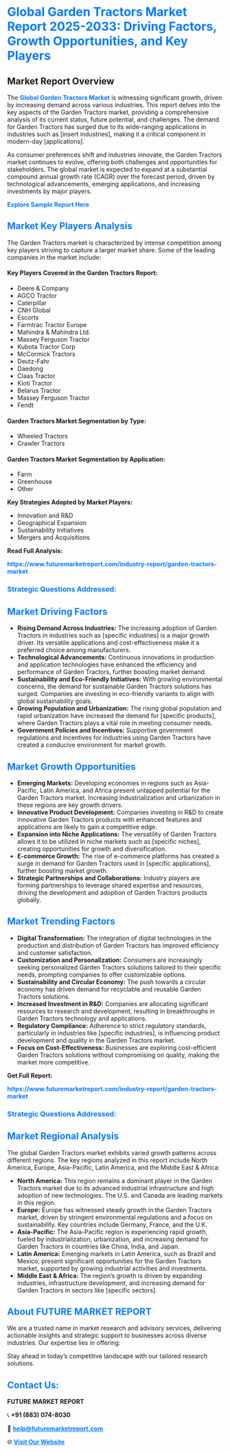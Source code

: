 <h1 style="color: #007BFF;">Global Garden Tractors Market Report 2025-2033: Driving Factors, Growth Opportunities, and Key Players</h1>

<section id="overview">
<h2>Market Report Overview</h2>
<p>The <a href="https://www.futuremarketreport.com/industry-report/garden-tractors-market" style="color: #007BFF; text-decoration: none;"><strong>Global Garden Tractors Market</strong></a> is witnessing significant growth, driven by increasing demand across various industries. This report delves into the key aspects of the Garden Tractors market, providing a comprehensive analysis of its current status, future potential, and challenges. The demand for Garden Tractors has surged due to its wide-ranging applications in industries such as [insert industries], making it a critical component in modern-day [applications].</p>
<p>As consumer preferences shift and industries innovate, the Garden Tractors market continues to evolve, offering both challenges and opportunities for stakeholders. The global market is expected to expand at a substantial compound annual growth rate (CAGR) over the forecast period, driven by technological advancements, emerging applications, and increasing investments by major players.</p>
</section>

<section id="overview">
<p><a href="https://www.futuremarketreport.com/request-sample/reportId=51645" style="color: #007BFF; text-decoration: none;"><strong>Explore Sample Report Here</strong></a></p>
</section>

<section id="key-players">
<h2 style="color: #007BFF;">Market Key Players Analysis</h2>
<p>The Garden Tractors market is characterized by intense competition among key players striving to capture a larger market share. Some of the leading companies in the market include:</p>
<h4>Key Players Covered in the Garden Tractors Report:</h4>
<ul><li>Deere &amp; Company</li><li>AGCO Tractor</li><li>Caterpillar</li><li>CNH Global</li><li>Escorts</li><li>Farmtrac Tractor Europe</li><li>Mahindra &amp; Mahindra Ltd.</li><li>Massey Ferguson Tractor</li><li>Kubota Tractor Corp</li><li>McCormick Tractors</li><li>Deutz-Fahr</li><li>Daedong</li><li>Claas Tractor</li><li>Kioti Tractor</li><li>Belarus Tractor</li><li>Massey Ferguson Tractor</li><li>Fendt</li></ul>
<h4>Garden Tractors Market Segmentation by Type:</h4>
<ul><li>Wheeled Tractors</li><li>Crawler Tractors</li></ul>

<h4>Garden Tractors Market Segmentation by Application:</h4>
<ul><li>Farm</li><li>Greenhouse</li><li>Other</li></ul>
<p><strong>Key Strategies Adopted by Market Players:</strong></p>
<ul>
<li>Innovation and R&D</li>
<li>Geographical Expansion</li>
<li>Sustainability Initiatives</li>
<li>Mergers and Acquisitions</li>
</ul>
</section>

<section>
<p><strong>Read Full Analysis: </strong></p><a href="https://www.futuremarketreport.com/industry-report/garden-tractors-market" style="color: #007BFF; text-decoration: none;"><strong>https://www.futuremarketreport.com/industry-report/garden-tractors-market</strong></a>
<h3 style="color: #007BFF;">Strategic Questions Addressed:</h3>
</section>

<section id="driving-factors">
<h2 style="color: #007BFF;">Market Driving Factors</h2>
<ul>
<li><strong>Rising Demand Across Industries:</strong> The increasing adoption of Garden Tractors in industries such as [specific industries] is a major growth driver. Its versatile applications and cost-effectiveness make it a preferred choice among manufacturers.</li>
<li><strong>Technological Advancements:</strong> Continuous innovations in production and application technologies have enhanced the efficiency and performance of Garden Tractors, further boosting market demand.</li>
<li><strong>Sustainability and Eco-Friendly Initiatives:</strong> With growing environmental concerns, the demand for sustainable Garden Tractors solutions has surged. Companies are investing in eco-friendly variants to align with global sustainability goals.</li>
<li><strong>Growing Population and Urbanization:</strong> The rising global population and rapid urbanization have increased the demand for [specific products], where Garden Tractors plays a vital role in meeting consumer needs.</li>
<li><strong>Government Policies and Incentives:</strong> Supportive government regulations and incentives for industries using Garden Tractors have created a conducive environment for market growth.</li>
</ul>
</section>

<section id="growth-opportunities">
<h2 style="color: #007BFF;">Market Growth Opportunities</h2>
<ul>
<li><strong>Emerging Markets:</strong> Developing economies in regions such as Asia-Pacific, Latin America, and Africa present untapped potential for the Garden Tractors market. Increasing industrialization and urbanization in these regions are key growth drivers.</li>
<li><strong>Innovative Product Development:</strong> Companies investing in R&D to create innovative Garden Tractors products with enhanced features and applications are likely to gain a competitive edge.</li>
<li><strong>Expansion into Niche Applications:</strong> The versatility of Garden Tractors allows it to be utilized in niche markets such as [specific niches], creating opportunities for growth and diversification.</li>
<li><strong>E-commerce Growth:</strong> The rise of e-commerce platforms has created a surge in demand for Garden Tractors used in [specific applications], further boosting market growth.</li>
<li><strong>Strategic Partnerships and Collaborations:</strong> Industry players are forming partnerships to leverage shared expertise and resources, driving the development and adoption of Garden Tractors products globally.</li>
</ul>
</section>

<section id="trending-factors">
<h2 style="color: #007BFF;">Market Trending Factors</h2>
<ul>
<li><strong>Digital Transformation:</strong> The integration of digital technologies in the production and distribution of Garden Tractors has improved efficiency and customer satisfaction.</li>
<li><strong>Customization and Personalization:</strong> Consumers are increasingly seeking personalized Garden Tractors solutions tailored to their specific needs, prompting companies to offer customizable options.</li>
<li><strong>Sustainability and Circular Economy:</strong> The push towards a circular economy has driven demand for recyclable and reusable Garden Tractors solutions.</li>
<li><strong>Increased Investment in R&D:</strong> Companies are allocating significant resources to research and development, resulting in breakthroughs in Garden Tractors technology and applications.</li>
<li><strong>Regulatory Compliance:</strong> Adherence to strict regulatory standards, particularly in industries like [specific industries], is influencing product development and quality in the Garden Tractors market.</li>
<li><strong>Focus on Cost-Effectiveness:</strong> Businesses are exploring cost-efficient Garden Tractors solutions without compromising on quality, making the market more competitive.</li>
</ul>
</section>

<section>
<p><strong>Get Full Report: </strong></p><a href="https://www.futuremarketreport.com/industry-report/garden-tractors-market" style="color: #007BFF; text-decoration: none;"><strong>https://www.futuremarketreport.com/industry-report/garden-tractors-market</strong></a>
<h3 style="color: #007BFF;">Strategic Questions Addressed:</h3>
</section>


<section id="regional-analysis">
<h2 style="color: #007BFF;">Market Regional Analysis</h2>
<p>The global Garden Tractors market exhibits varied growth patterns across different regions. The key regions analyzed in this report include North America, Europe, Asia-Pacific, Latin America, and the Middle East & Africa:</p>
<ul>
<li><strong>North America:</strong> This region remains a dominant player in the Garden Tractors market due to its advanced industrial infrastructure and high adoption of new technologies. The U.S. and Canada are leading markets in this region.</li>
<li><strong>Europe:</strong> Europe has witnessed steady growth in the Garden Tractors market, driven by stringent environmental regulations and a focus on sustainability. Key countries include Germany, France, and the U.K.</li>
<li><strong>Asia-Pacific:</strong> The Asia-Pacific region is experiencing rapid growth, fueled by industrialization, urbanization, and increasing demand for Garden Tractors in countries like China, India, and Japan.</li>
<li><strong>Latin America:</strong> Emerging markets in Latin America, such as Brazil and Mexico, present significant opportunities for the Garden Tractors market, supported by growing industrial activities and investments.</li>
<li><strong>Middle East & Africa:</strong> The region’s growth is driven by expanding industries, infrastructure development, and increasing demand for Garden Tractors in sectors like [specific sectors].</li>
</ul>
</section>

<footer>
<h2 style="color: #007BFF;">About FUTURE MARKET REPORT</h2>
<p>We are a trusted name in market research and advisory services, delivering actionable insights and strategic support to businesses across diverse industries. Our expertise lies in offering:</p>

<p>Stay ahead in today’s competitive landscape with our tailored research solutions.</p>

<h2 style="color: #007BFF;">Contact Us:</h2>
<p><strong>FUTURE MARKET REPORT</strong></p>
<p>📞 <strong>+91 (883) 074-8030</strong></p>
<p>📧 <strong><a href="mailto:help@futuremarketreport.com" style="color: #007BFF;">help@futuremarketreport.com</a></strong></p>
<p>🌐 <strong><a href="https://www.futuremarketreport.com/" style="color: #007BFF;">Visit Our Website</a></strong></p>
</footer>